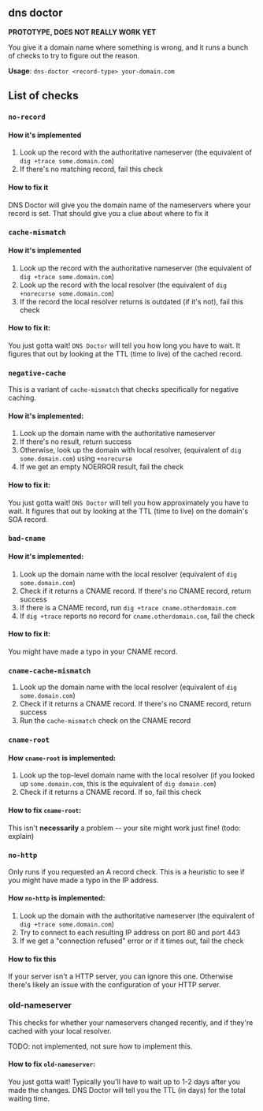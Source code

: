 ## dns doctor

**PROTOTYPE, DOES NOT REALLY WORK YET**

You give it a domain name where something is wrong, and it runs a bunch of checks to try to figure out the reason.

**Usage**: `dns-doctor <record-type> your-domain.com` 

## List of checks

### **`no-record`**

#### How it's implemented

1. Look up the record with the authoritative nameserver (the equivalent of `dig +trace some.domain.com`)
2. If there's no matching record, fail this check

#### How to fix it

DNS Doctor will give you the domain name of the nameservers where your record is set. That should give you a clue about where to fix it


### **`cache-mismatch`**

#### How it's implemented

1. Look up the record with the authoritative nameserver (the equivalent of `dig +trace some.domain.com`)
2. Look up the record with the local resolver (the equivalent of `dig +norecurse some.domain.com`)
3. If the record the local resolver returns is outdated (if it's not), fail this check

#### How to fix it:

You just gotta wait! `DNS Doctor` will tell you how long you have to wait. It
figures that out by looking at the TTL (time to live) of the cached record.

### **`negative-cache`**

This is a variant of `cache-mismatch` that checks specifically for negative caching.

#### How it's implemented:

1. Look up the domain name with the authoritative nameserver
2. If there's no result, return success
3. Otherwise, look up the domain with local resolver, (equivalent of `dig some.domain.com`) using `+norecurse`
6. If we get an empty NOERROR result, fail the check

#### How to fix it:

You just gotta wait! `DNS Doctor` will tell you how approximately you have to wait. It
figures that out by looking at the TTL (time to live) on the domain's SOA record.

### **`bad-cname`**

#### How it's implemented:

1. Look up the domain name with the local resolver (equivalent of `dig some.domain.com`)
2. Check if it returns a CNAME record. If there's no CNAME record, return success
3. If there is a CNAME record, run `dig +trace cname.otherdomain.com`
4. If `dig +trace` reports no record for `cname.otherdomain.com`, fail the check

#### How to fix it:

You might have made a typo in your CNAME record.

### **`cname-cache-mismatch`**

1. Look up the domain name with the local resolver (equivalent of `dig some.domain.com`)
2. Check if it returns a CNAME record. If there's no CNAME record, return success
3. Run the `cache-mismatch` check on the CNAME record

### **`cname-root`**

#### How `cname-root` is implemented:

1. Look up the top-level domain name with the local resolver (if you looked up `some.domain.com`, this is the equivalent of `dig domain.com`)
2. Check if it returns a CNAME record. If so, fail this check

#### How to fix `cname-root`:

This isn't **necessarily** a problem -- your site might work just fine! (todo: explain)

### **`no-http`**

Only runs if you requested an A record check. This is a heuristic to see if you
might have made a typo in the IP address.

#### How `no-http` is implemented:

1. Look up the domain with the authoritative nameserver (the equivalent of `dig +trace some.domain.com`)
2. Try to connect to each resulting IP address on port 80 and port 443
3. If we get a "connection refused" error or if it times out, fail the check

#### How to fix this

If your server isn't a HTTP server, you can ignore this one. Otherwise there's likely an issue with the configuration of your HTTP server.

### **old-nameserver**

This checks for whether your nameservers changed recently, and if they're
cached with your local resolver. 

TODO: not implemented, not sure how to implement this.

#### How to fix `old-nameserver`:

You just gotta wait! Typically you'll have to wait up to 1-2 days after you
made the changes. DNS Doctor will tell you the TTL (in days) for the total
waiting time.
